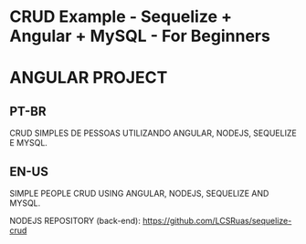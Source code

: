 # CRUD Example - Sequelize + Angular + MySQL - For Beginners
# ANGULAR PROJECT

## PT-BR

CRUD SIMPLES DE PESSOAS UTILIZANDO ANGULAR, NODEJS, SEQUELIZE E MYSQL.

## EN-US

SIMPLE PEOPLE CRUD USING ANGULAR, NODEJS, SEQUELIZE AND MYSQL.


NODEJS REPOSITORY (back-end): https://github.com/LCSRuas/sequelize-crud
